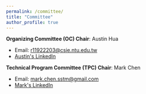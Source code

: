 ```yaml
---
permalink: /committee/
title: "Committee"
author_profile: true
---
```


**Organizing Committee (OC) Chair**: Austin Hua
- Email: r11922203@csie.ntu.edu.tw
- [Austin's LinkedIn](https://www.linkedin.com/in/austin-hua/)

**Technical Program Committee (TPC) Chair**: Mark Chen
- Email: mark.chen.sstm@gmail.com
- [Mark's LinkedIn](https://www.linkedin.com/in/mark-chen-next/)

<!-- 请根据实际情况补充和修改名单及职务 -->
